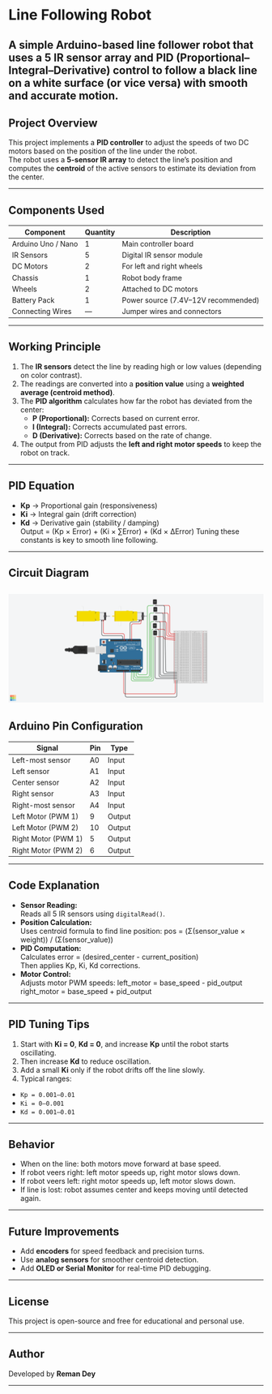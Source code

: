 # Line Following Robot
A simple **Arduino-based line follower robot** that uses a **5 IR sensor array** and **PID (Proportional–Integral–Derivative) control** to follow a black line on a white surface (or vice versa) with smooth and accurate motion.
---
## Project Overview

This project implements a **PID controller** to adjust the speeds of two DC motors based on the position of the line under the robot.  
The robot uses a **5-sensor IR array** to detect the line’s position and computes the **centroid** of the active sensors to estimate its deviation from the center.

---
## Components Used

| Component | Quantity | Description |
|------------|-----------|-------------|
| Arduino Uno / Nano | 1 | Main controller board |
| IR Sensors | 5 | Digital IR sensor module |
| DC Motors | 2 | For left and right wheels |
| Chassis | 1 | Robot body frame |
| Wheels | 2 | Attached to DC motors |
| Battery Pack | 1 | Power source (7.4V–12V recommended) |
| Connecting Wires | — | Jumper wires and connectors |

---
## Working Principle

1. The **IR sensors** detect the line by reading high or low values (depending on color contrast).  
2. The readings are converted into a **position value** using a **weighted average (centroid method)**.  
3. The **PID algorithm** calculates how far the robot has deviated from the center:
   - **P (Proportional):** Corrects based on current error.
   - **I (Integral):** Corrects accumulated past errors.
   - **D (Derivative):** Corrects based on the rate of change.
4. The output from PID adjusts the **left and right motor speeds** to keep the robot on track.

---
## PID Equation
- **Kp** → Proportional gain (responsiveness)  
- **Ki** → Integral gain (drift correction)  
- **Kd** → Derivative gain (stability / damping)  
Output = (Kp × Error) + (Ki × ∑Error) + (Kd × ΔError)
Tuning these constants is key to smooth line following.

---
## Circuit Diagram

![Circuit Diagram](CircuitDiagram.png)
---
## Arduino Pin Configuration

| Signal | Pin | Type |
|---------|-----|------|
| Left-most sensor | A0 | Input |
| Left sensor | A1 | Input |
| Center sensor | A2 | Input |
| Right sensor | A3 | Input |
| Right-most sensor | A4 | Input |
| Left Motor (PWM 1) | 9 | Output |
| Left Motor (PWM 2) | 10 | Output |
| Right Motor (PWM 1) | 5 | Output |
| Right Motor (PWM 2) | 6 | Output |

---

## Code Explanation

- **Sensor Reading:**  
  Reads all 5 IR sensors using `digitalRead()`.  
- **Position Calculation:**  
  Uses centroid formula to find line position:
  pos = (Σ(sensor_value × weight)) / (Σ(sensor_value))
- **PID Computation:**  
Calculates error = (desired_center - current_position)  
Then applies Kp, Ki, Kd corrections.  
- **Motor Control:**  
Adjusts motor PWM speeds:
left_motor = base_speed - pid_output
right_motor = base_speed + pid_output

---

## PID Tuning Tips

1. Start with **Ki = 0**, **Kd = 0**, and increase **Kp** until the robot starts oscillating.  
2. Then increase **Kd** to reduce oscillation.  
3. Add a small **Ki** only if the robot drifts off the line slowly.  
4. Typical ranges:
 - `Kp = 0.001–0.01`
 - `Ki = 0–0.001`
 - `Kd = 0.001–0.01`

---

## Behavior

- When on the line: both motors move forward at base speed.  
- If robot veers right: left motor speeds up, right motor slows down.  
- If robot veers left: right motor speeds up, left motor slows down.  
- If line is lost: robot assumes center and keeps moving until detected again.

---

## Future Improvements
- Add **encoders** for speed feedback and precision turns.  
- Use **analog sensors** for smoother centroid detection.  
- Add **OLED or Serial Monitor** for real-time PID debugging.

---
## License

This project is open-source and free for educational and personal use.

---

## Author

Developed by **Reman Dey**  

---
